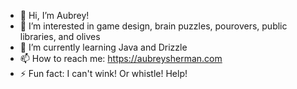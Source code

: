 - 👋 Hi, I’m Aubrey!
- 👀 I’m interested in game design, brain puzzles, pourovers, public libraries, and olives
- 🌱 I’m currently learning Java and Drizzle
- 📫 How to reach me: https://aubreysherman.com
- ⚡ Fun fact: I can't wink! Or whistle! Help!

<!---
aubrey-sherman/aubrey-sherman is a ✨ special ✨ repository because its `README.md` (this file) appears on your GitHub profile.
You can click the Preview link to take a look at your changes.
--->
